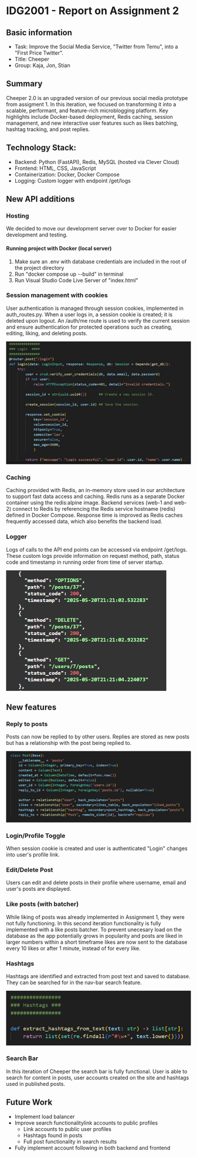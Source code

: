 # IDG2001 - Report on Assignment 2

## Basic information
* Task: Improve the Social Media Service, "Twitter from Temu", into a "First Price Twitter".
* Title: Cheeper
* Group: Kaja, Jon, Stian

## Summary
Cheeper 2.0 is an upgraded version of our previous social media prototype from assigment 1. In this iteration, we focused on transforming it into a scalable, performant, and feature-rich microblogging platform. Key highlights include Docker-based deployment, Redis caching, session management, and new interactive user features such as likes batching, hashtag tracking, and post replies.

## Technology Stack:
* Backend: Python (FastAPI), Redis, MySQL (hosted via Clever Cloud)
* Frontend: HTML, CSS, JavaScript
* Containerization: Docker, Docker Compose
* Logging: Custom logger with endpoint /get/logs

## New API additions

### Hosting 
We decided to move our development server over to Docker for easier development and testing. 

#### Running project with Docker (local server) 
1. Make sure an .env with database credentials are included in the root of the project directory
2. Run "docker compose up --build" in terminal
3. Run Visual Studio Code Live Server of "index.html"

### Session management with cookies
User authentication is managed through session cookies, implemented in auth_routes.py. When a user logs in, a session cookie is created; it is deleted upon logout. An /auth/me route is used to verify the current session and ensure authentication for protected operations such as creating, editing, liking, and deleting posts.

![Session cookie on login](./images/Exam/session_cookie.jpg)

### Caching
Caching provided with Redis, an in-memory store used in our architecture to support fast data access and caching. Redis runs as a separate Docker container using the redis:alpine image. Backend services (web-1 and web-2) connect to Redis by referencing the Redis service hostname (redis) defined in Docker Compose. Response time is improved as Redis caches frequently accessed data, which also benefits the backend load.

### Logger
Logs of calls to the API end points can be accessed via endpoint /get/logs. These custom logs provide information on request method, path, status code and timestamp in running order from time of server startup.

![Logger results.](./images/Exam/logger_results.jpg)

## New features

### Reply to posts
Posts can now be replied to by other users. Replies are stored as new posts but has a relationship with the post being replied to.

![Post model code.](./images/Exam/post_model.jpg)

### Login/Profile Toggle
When session cookie is created and user is authenticated "Login" changes into user's profile link.

### Edit/Delete Post
Users can edit and delete posts in their profile where username, email and user's posts are displayed.

### Like posts (with batcher)
While liking of posts was already implemented in Assignment 1, they were not fully functioning. In this second iteration functionality is fully implemented with a like posts batcher. To prevent unecesary load on the database as the app potentially grows in popularity and posts are liked in larger numbers within a short timeframe likes are now sent to the database every 10 likes or after 1 minute, instead of for every like.

### Hashtags 
Hashtags are identified and extracted from post text and saved to database. They can be searched for in the nav-bar search feature.

![Hashtag CRUD.](./images/Exam/hashtag_crud.jpg)

### Search Bar
In this iteration of Cheeper the search bar is fully functional. User is able to search for content in posts, user accounts created on the site and hashtags used in published posts.

## Future Work

* Implement load balancer
* Improve search functionalitylink accounts to public profiles
    * Link accounts to public user profiles
    * Hashtags found in posts
    * Full post functionality in search results
* Fully implement account following in both backend and frontend






